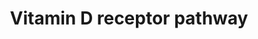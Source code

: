 ---
annotations:
- id: PW:0001013
  parent: signaling pathway
  type: Pathway Ontology
  value: vitamin D signaling pathway
authors:
- Riannefijten
- MaintBot
- Khanspers
- Fehrhart
- Egonw
- Kim de Nooijer
- Mkutmon
- AlexanderPico
- Eweitz
- Alvin kho
citedin:
- link: PMC8303292
- link: PMC7929374
- link: PMC7329820
description: The vitamin D receptor (VDR, a.k.a. NR1I1) is a nuclear receptor that
  responds to binding of vitamin D and subsequently forms a dimer with RXR to induce
  transcription of its target genes. It mainly regulates genes cytochrome P450 genes
  involved in xenobiotic biotransformation.  Proteins on this pathway have targeted
  assays available via the [https://assays.cancer.gov/available_assays?wp_id=WP2877
  CPTAC Assay Portal].
last-edited: 2021-09-13
organisms:
- Homo sapiens
redirect_from:
- /index.php/Pathway:WP2877
- /instance/WP2877
- /instance/WP2877_rr119905
revision: r119905
schema-jsonld:
- '@context': https://schema.org/
  '@id': https://wikipathways.github.io/pathways/WP2877.html
  '@type': Dataset
  creator:
    '@type': Organization
    name: WikiPathways
  description: The vitamin D receptor (VDR, a.k.a. NR1I1) is a nuclear receptor that
    responds to binding of vitamin D and subsequently forms a dimer with RXR to induce
    transcription of its target genes. It mainly regulates genes cytochrome P450 genes
    involved in xenobiotic biotransformation.  Proteins on this pathway have targeted
    assays available via the [https://assays.cancer.gov/available_assays?wp_id=WP2877
    CPTAC Assay Portal].
  keywords:
  - ABC B1
  - ABCA11
  - ABCD1
  - ADAMTS5
  - ADGRE5
  - ADRA1B
  - ADRB2
  - ALOX5
  - ALPG
  - ALPI
  - ASAP2
  - ATP2B1
  - ATP2C2
  - BCL6
  - BDKRB1
  - BGLAP
  - BMP6
  - BTLA
  - CA9
  - CALB1
  - CAMP
  - CASP14
  - CASP5
  - CBS
  - CCNC
  - CCND1
  - CCNE1
  - CD14
  - CD200
  - CD40
  - CD9
  - CDC34
  - CDK2
  - CDKAL1
  - CDKN1A
  - CDKN1B
  - CDKN2A
  - CDKN2B
  - CDKN2C
  - CDKN2D
  - CDX2
  - CEACAM1
  - CEBPA
  - CLDN2
  - CLEC16A
  - CLMN
  - CLPTM1L
  - COLEC11
  - CRACR2A
  - CRACR2B
  - CREG2
  - CST1
  - CST6
  - CTLA4
  - CYP1A1
  - CYP24A1
  - CYP27B1
  - CYP2B6
  - CYP2C9
  - CYP2D6
  - CYP2S1
  - CYP3A4
  - CYP3A5
  - CYP7A1
  - Col13A1
  - DACT2
  - DEFB109C
  - DEFB132
  - DEFB4A
  - DND1
  - DNER
  - DUSP10
  - EFNA5
  - EPHB4
  - FGF23
  - FOXO1
  - G0S2
  - G6PD
  - GADD45A
  - GXYLT2
  - HIF1A
  - HILPDA
  - HLA-DQA1
  - HLA-DRB1
  - HNF1A
  - HSD17B2
  - ID1
  - ID4
  - IGFBP1
  - IGFBP3
  - IGFBP5
  - IGSF9B
  - IL12A
  - IL1RL1
  - IL25
  - IRF4
  - IRF5
  - IRF8
  - ITGAM
  - JUNB
  - KL
  - KLF4
  - KLK6
  - KNG1
  - KRT13
  - KRT16
  - KRT34
  - KRT38
  - KRT71
  - KRTAP10-2
  - KRTAP10-4
  - KRTAP10-7
  - KRTAP10-9
  - KRTAP12-2
  - KRTAP4-1
  - KRTAP5-1
  - KRTAP5-4
  - KRTAP8-1
  - LCE1D
  - LCE1F
  - LCE2B
  - LGALS9
  - LPGAT1
  - LRP5
  - LRRC25
  - LRRC8A
  - Ligand
  - MED9
  - MEG8
  - MX2
  - MXD1
  - MYC
  - MYO9B
  - NFATC2
  - NINJ1
  - NOX1
  - NRIP1
  - ORM1
  - ORM2
  - PNOC
  - PPARD
  - PRDM1
  - PRKCQ
  - PTGER4
  - PTH
  - PTHLH
  - RASGRP1
  - RXRA
  - S100A2
  - S100A4
  - S100A6
  - S100A8
  - S100A9
  - S100G
  - SALL4
  - SATB1
  - SEMA3B
  - SERPINB1
  - SFRP1
  - SLC2A4
  - SLC34A2
  - SLC37A2
  - SLC8A1
  - SOSTDC1
  - SPP1
  - SPRR1B
  - STAM
  - STEAP4
  - STS
  - SULT1C2
  - SULT2A1
  - TGFB1
  - TGFB2
  - THBD
  - TIMP2
  - TIMP3
  - TNFAIP3
  - TNFRSF11B
  - TNFSF11
  - TNFSF4
  - TPM1
  - TRAK1
  - TREM1
  - TRPV5
  - TRPV6
  - VDR
  - VDR ligand
  - ZNF257
  license: CC0
  name: Vitamin D receptor pathway
seo: CreativeWork
title: Vitamin D receptor pathway
wpid: WP2877
---